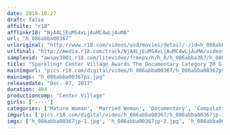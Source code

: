 ```yaml
---
date: 2018-10-27
draft: false
affsite: "r18"
afflinkr18: "NjA4LjEuMS4xLjAuMC4wLjAuMA"
url: "h_086abba00367"
urloriginal: "http://www.r18.com/videos/vod/movies/detail/-/id=h_086abba00367"
urlfinal: "http://media.r18.com/track/NjA4LjEuMS4xLjAuMC4wLjAuMA/videos/vod/movies/detail/-/id=h_086abba00367"
samplevid: "awspv3001.r18.com/litevideo/freepv/h/h_0/h_086abba367/h_086abba367_dmb_w.mp4"
title: "Sparkling! Center Village Awards The Documentary Category 20 Girls/8 Hours"
mainimgurl: "pics.r18.com/digital/video/h_086abba00367/h_086abba00367ps.jpg"
mainimgs: "h_086abba00367ps.jpg"
releasedate: "Dec. 07, 2017"
duration: 484
productioncomp: "Center Village"
girls: ['----']
categories: ['Mature Woman', 'Married Woman', 'Documentary', 'Compilation', 'Over 4 Hours', 'Hi-Def']
imgurls: ['pics.r18.com/digital/video/h_086abba00367/h_086abba00367jp-1.jpg', 'pics.r18.com/digital/video/h_086abba00367/h_086abba00367jp-2.jpg', 'pics.r18.com/digital/video/h_086abba00367/h_086abba00367jp-3.jpg', 'pics.r18.com/digital/video/h_086abba00367/h_086abba00367jp-4.jpg', 'pics.r18.com/digital/video/h_086abba00367/h_086abba00367jp-5.jpg', 'pics.r18.com/digital/video/h_086abba00367/h_086abba00367jp-6.jpg', 'pics.r18.com/digital/video/h_086abba00367/h_086abba00367jp-7.jpg', 'pics.r18.com/digital/video/h_086abba00367/h_086abba00367jp-8.jpg', 'pics.r18.com/digital/video/h_086abba00367/h_086abba00367jp-9.jpg', 'pics.r18.com/digital/video/h_086abba00367/h_086abba00367jp-10.jpg', 'pics.r18.com/digital/video/h_086abba00367/h_086abba00367jp-11.jpg', 'pics.r18.com/digital/video/h_086abba00367/h_086abba00367jp-12.jpg', 'pics.r18.com/digital/video/h_086abba00367/h_086abba00367jp-13.jpg', 'pics.r18.com/digital/video/h_086abba00367/h_086abba00367jp-14.jpg', 'pics.r18.com/digital/video/h_086abba00367/h_086abba00367jp-15.jpg', 'pics.r18.com/digital/video/h_086abba00367/h_086abba00367jp-16.jpg', 'pics.r18.com/digital/video/h_086abba00367/h_086abba00367jp-17.jpg', 'pics.r18.com/digital/video/h_086abba00367/h_086abba00367jp-18.jpg', 'pics.r18.com/digital/video/h_086abba00367/h_086abba00367jp-19.jpg', 'pics.r18.com/digital/video/h_086abba00367/h_086abba00367jp-20.jpg']
imgs: ['h_086abba00367jp-1.jpg', 'h_086abba00367jp-2.jpg', 'h_086abba00367jp-3.jpg', 'h_086abba00367jp-4.jpg', 'h_086abba00367jp-5.jpg', 'h_086abba00367jp-6.jpg', 'h_086abba00367jp-7.jpg', 'h_086abba00367jp-8.jpg', 'h_086abba00367jp-9.jpg', 'h_086abba00367jp-10.jpg', 'h_086abba00367jp-11.jpg', 'h_086abba00367jp-12.jpg', 'h_086abba00367jp-13.jpg', 'h_086abba00367jp-14.jpg', 'h_086abba00367jp-15.jpg', 'h_086abba00367jp-16.jpg', 'h_086abba00367jp-17.jpg', 'h_086abba00367jp-18.jpg', 'h_086abba00367jp-19.jpg', 'h_086abba00367jp-20.jpg']
---
```


